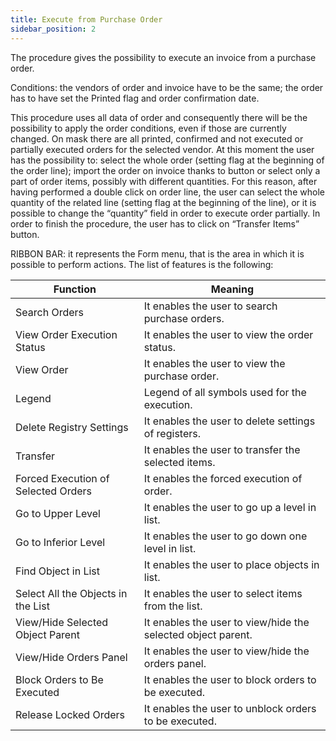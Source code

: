 ```yaml
---
title: Execute from Purchase Order
sidebar_position: 2
---
```


The procedure gives the possibility to execute an invoice from a purchase order.

Conditions: the vendors of order and invoice have to be the same; the order has to have set the Printed flag and order confirmation date.

This procedure uses all data of order and consequently there will be the possibility to apply the order conditions, even if those are currently changed. On mask there are all printed, confirmed and not executed or partially executed orders for the selected vendor. At this moment the user has the possibility to: select the whole order (setting flag at the beginning of the order line); import the order on invoice thanks to button or select only a part of order items, possibly with different quantities. For this reason, after having performed a double click on order line, the user can select the whole quantity of the related line (setting flag at the beginning of the line), or it is possible to change the “quantity” field in order to execute order partially. In order to finish the procedure, the user has to click on “Transfer Items” button.

RIBBON BAR: it represents the Form menu, that is the area in which it is possible to perform actions. The list of features is the following:



| Function | Meaning |
| --- | --- |
| Search Orders | It enables the user to search purchase orders. |
| View Order Execution Status | It enables the user to view the order status. |
| View Order | It enables the user to view the purchase order. |
| Legend | Legend of all symbols used for the execution. |
| Delete Registry Settings | It enables the user to delete settings of registers. |
| Transfer | It enables the user to transfer the selected items. |
| Forced Execution of Selected Orders | It enables the forced execution of order. |
| Go to Upper Level | It enables the user to go up a level in list. |
| Go to Inferior Level | It enables the user to go down one level in list. |
| Find Object in List | It enables the user to place objects in list. |
| Select All the Objects in the List | It enables the user to select items from the list. |
| View/Hide Selected Object Parent | It enables the user to view/hide the selected object parent. |
| View/Hide Orders Panel | It enables the user to view/hide the orders panel. |
| Block Orders to Be Executed | It enables the user to block orders to be executed. |
| Release Locked Orders | It enables the user to unblock orders to be executed. |






